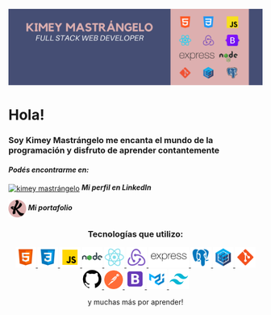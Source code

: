 ![This is an image](utils/Banner.png)
 # Hola!
 ### Soy Kimey Mastrángelo me encanta el mundo de la programación y disfruto de aprender contantemente


<h4 align="left"><b><i>Podés encontrarme en:</i></b></h3>
<p align="left">
 <a href="https://linkedin.com/in/kimey-mastrangelo" target="blank">
  <img align="center" src="https://raw.githubusercontent.com/rahuldkjain/github-profile-readme-generator/master/src/images/icons/Social/linked-in-alt.svg" alt="kimey mastrángelo" height="30" width="40" /></a>
 <b><i> Mi perfil en LinkedIn</i></b>
</p>
<p align="left">
 <a href="https://kimey-mastrangelo.vercel.app" target="blank">
  <img align="center" src="utils/icons/logo.png" alt="kimey mastrángelo" height="35" width="35" /></a>
 <b><i> Mi portafolio</i></b>
</p>

 
<h3 align="center">Tecnologías que utilizo:</h3>
<p align="center">
    <a href = "https://developer.mozilla.org/en-US/docs/Web/HTML" > <img src = "utils/icons/html5.svg" alt="html5" width='40' height = '40'> </a>
    <a href = "https://developer.mozilla.org/en-US/docs/Web/CSS" > <img src = "utils/icons/css3.svg" alt="css3" width='40' height = '40'> </a>
    <a href = "https://developer.mozilla.org/en-US/docs/Web/JavaScript" > <img src = "utils/icons/javascript.svg" alt="Javascript" width='40' height = '40'> </a>
    <a href = "https://nodejs.org/en/" > <img src = "utils/icons/nodejs.svg" alt="node" width='40' height = '40'> </a>
    <a href = "https://reactjs.org/" > <img src = "utils/icons/react.svg" alt="react" width='40' height = '40'> </a>
    <a href = "https://redux.js.org/" > <img src = "utils/icons/redux.svg" alt="redux" width='40' height = '40'> </a>
    <a href = "https://expressjs.com/" > <img src = "utils/icons/express.svg" alt="express" width='80' height = '40'  style = 'background:#fff'> </a>
    <a href = "https://postgresql.org/" > <img src = "utils/icons/postgresql.svg" alt="postgresql" width='40' height = '40'> </a>
    <a href = "https://sequelize.org/" > <img src = "utils/icons/sequelize.svg" alt="sequelize" width='40' height = '40'> </a>
    <a href = "https://git-scm.com/" > <img src = "utils/icons/git.svg" alt="git" width='40' height = '40'> </a>
    <a href = "https://github.com//" > <img src = "utils/icons/github.png" alt="github" width='40' height = '40'> </a>
    <a href = "https://www.postman.com/" > <img src = "utils/icons/postman.svg" alt="postman" width='37' height = '37'> </a>
    <a href = "https://getbootstrap.com/" > <img src = "utils/icons/bootstrap.svg" alt="bootstrap" width='40' height = '40'> </a>
    <a href = "https://mui.com/" > <img src = "utils/icons/mui.png" alt="mui" width='40' height = '40'> </a>
    <a href = "https://tailwindcss.com/" > <img src = "utils/icons/tailwind.png" alt="tailwind" width='40' height = '40'> </a>
    
</p>

 <p align="center">y muchas más por aprender!</p>
